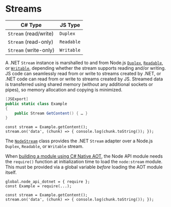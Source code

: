 # Streams

| C# Type               | JS Type    |
|-----------------------|------------|
| `Stream` (read/write) | `Duplex`   |
| `Stream` (read-only)  | `Readable` |
| `Stream` (write-only) | `Writable` |

A .NET `Stream` instance is marshalled to and from Node.js
[`Duplex`](https://nodejs.org/api/stream.html#duplex-and-transform-streams),
[`Readable`](https://nodejs.org/api/stream.html#readable-streams), or
[`Writable`](https://nodejs.org/api/stream.html#writable-streams),
depending whether the stream supports reading and/or writing. JS code can seamlessly read from
or write to streams created by .NET, or .NET code can read from or write to streams created by JS.
Streamed data is transferred using shared memory (without any additional sockets or pipes), so
memory allocation and copying is minimized.

```C#
[JSExport]
public static class Example
{
    public Stream GetContent() { … }
}
```

```JS
const stream = Example.getContent();
stream.on('data', (chunk) => { console.log(chunk.toString()); });
```

The [`NodeStream`](./dotnet/Microsoft.JavaScript.NodeApi.Interop/NodeStream) class provides the
.NET `Stream` adapter over a Node.js `Duplex`, `Readable`, or `Writable` stream.

When [building a module using C# Native AOT](../scenarios/js-aot-module), the Node API module needs
the `require()` function at initialization time to load the `node:stream` module. This must be
provided via a global variable *before* loading the AOT module itself. 

```JS
global.node_api_dotnet = { require };
const Example = require(...);

const stream = Example.getContent();
stream.on('data', (chunk) => { console.log(chunk.toString()); });
```
